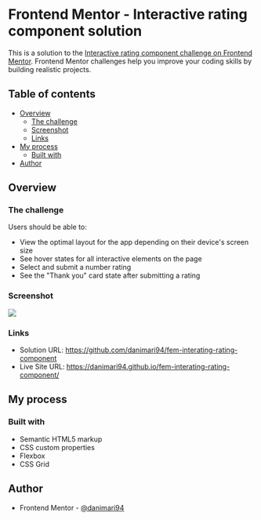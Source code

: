 # Frontend Mentor - Interactive rating component solution

This is a solution to the [Interactive rating component challenge on Frontend Mentor](https://www.frontendmentor.io/challenges/interactive-rating-component-koxpeBUmI). Frontend Mentor challenges help you improve your coding skills by building realistic projects. 

## Table of contents

- [Overview](#overview)
  - [The challenge](#the-challenge)
  - [Screenshot](#screenshot)
  - [Links](#links)
- [My process](#my-process)
  - [Built with](#built-with)
- [Author](#author)

## Overview

### The challenge

Users should be able to:

- View the optimal layout for the app depending on their device's screen size
- See hover states for all interactive elements on the page
- Select and submit a number rating
- See the "Thank you" card state after submitting a rating

### Screenshot

![](./screenshot.jpg)

### Links

- Solution URL: https://github.com/danimari94/fem-interating-rating-component
- Live Site URL: https://danimari94.github.io/fem-interating-rating-component/

## My process

### Built with

- Semantic HTML5 markup
- CSS custom properties
- Flexbox
- CSS Grid

## Author

- Frontend Mentor - [@danimari94](https://www.frontendmentor.io/profile/danimari94)